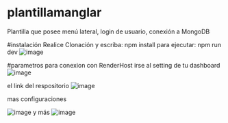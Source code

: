 # plantillamanglar
Plantilla que posee menú lateral, login de usuario, conexión a MongoDB

#instalación
Realice Clonación y escriba: npm install
para ejecutar: npm run dev 
![image](https://github.com/JPSierraR/plantillamanglar/assets/131412619/9748cd65-1fc8-4448-997b-1d51a65bbcea)


#parametros para conexion con RenderHost
irse al setting de tu dashboard
![image](https://github.com/JPSierraR/plantillamanglar/assets/131412619/59045233-2516-4012-b25b-3633ea2f8609)

el link del respositorio
![image](https://github.com/JPSierraR/plantillamanglar/assets/131412619/0b324941-d87b-4e0b-a44c-6efcf79663a7)

mas configuraciones 

![image](https://github.com/JPSierraR/plantillamanglar/assets/131412619/ec066f10-fea1-4ac0-8511-86ff155e847f)
y más 
![image](https://github.com/JPSierraR/plantillamanglar/assets/131412619/d77cba8b-6e8f-46fa-acec-65955d341c2b)


